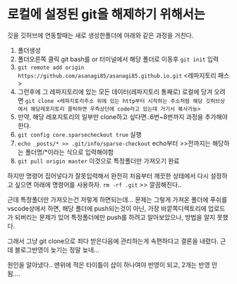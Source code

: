 # 로컬에 설정된 git을 해제하기 위해서는

깃을 깃허브에 연동할때는 새로 생성한폴더에 아래와 같은 과정을 거친다.
1. 폴더생성
2. 폴더오른쪽 클릭 git bash를 or 터미널에서 해당 폴더로 이동후 `git init` 입력
3. `git remote add origin https://github.com/asanagi85/asanagi85.github.io.git` <레파지토리 패스>
4. 그런후에 그 레파지토리에 있는 모든 데이터(레파지토리 통째로) 로컬에 당겨 오려면 
`git clone <레파지토리주소 위에 있는 http부터 시작하는 주소처럼 해당 깃허브상에서 해당레포지토리 클릭하면 우측상단에 code라고 있는데 거기서 복사가능>`
5. 만약, 해당 레포지토리의 일부만 clone하고 싶다면..6번~8번까지 과정을 추가해야 한다.
6. `git config core.sparsecheckout true` 실행
7. `echo _posts/* >> .git/info/sparse-checkout` echo부터 >>전까지는 해당하는 폴더명/*이라는 식으로 입력해야함
8. `git pull origin master` 이것으로 특정폴더만 가져오기 완료

하지만 명령어 집어넣다가 잘못입력해서 완전히 처음부터 깨끗한 상태에서 다시 설정하고 싶으면
아래에 명령어를 사용하자.
`rm -rf .git` >> 깔끔해진다..

근데 특정폴더만 가져오는건 저렇게 하면되는데...
문제는 그렇게 가져온 폴더에 푸쉬를 vscode상에서 하면, 해당 폴더에 push되는것이 아닌,
가장 바깥쪽디렉토리에 업로드가 되버리는 문제가 있어
특정폴더에만 push를 하려고 알아보았으나, 방법을 알지 못했다.

그래서 그냥 git clone으로 죄다 받은다음에 관리하는게 속편하다고 결론을 내렸다.
근데 블로그반영이 늦기는 정말 늦네...

원인을 알아냈다..
맨위에 적은 타이틀이 샵이 하나여야 반영이 되고, 2개는 반영 안됨....
